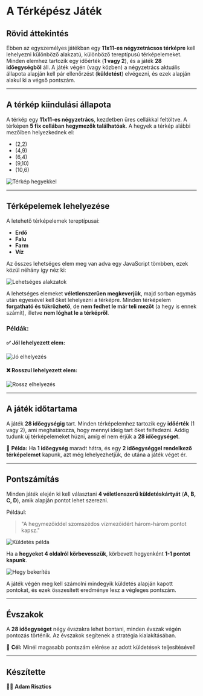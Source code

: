 # A Térképész Játék

## Rövid áttekintés

Ebben az egyszemélyes játékban egy **11x11-es négyzetrácsos térképre** kell lehelyezni különböző alakzatú, különböző tereptípusú térképelemeket. Minden elemhez tartozik egy időérték (**1 vagy 2**), és a játék **28 időegységből** áll. A játék végén (vagy közben) a négyzetrács aktuális állapota alapján kell pár ellenőrzést (**küldetést**) elvégezni, és ezek alapján alakul ki a végső pontszám.

---

## A térkép kiindulási állapota

A térkép egy **11x11-es négyzetrács**, kezdetben üres cellákkal feltöltve. A térképen **5 fix cellában hegymezők találhatóak**. A hegyek a térkép alábbi mezőiben helyezkednek el:

- (2,2)
- (4,9)
- (6,4)
- (9,10)
- (10,6)

![Térkép hegyekkel](assets/readme/ures_terkep_hegyekkel.png)

---

## Térképelemek lehelyezése

A letehető térképelemek tereptípusai:

- **Erdő**
- **Falu**
- **Farm**
- **Víz**

Az összes lehetséges elem meg van adva egy JavaScript tömbben, ezek közül néhány így néz ki:

![Lehetséges alakzatok](assets/readme/lehetseges_alakzatok.png)

A lehetséges elemeket **véletlenszerűen megkeverjük**, majd sorban egymás után egyesével kell őket lehelyezni a térképre. Minden térképelem **forgatható és tükrözhető**, de **nem fedhet le már teli mezőt** (a hegy is ennek számít), illetve **nem lóghat le a térképről**.

### Példák:

#### ✅ Jól lehelyezett elem:
![Jó elhelyezés](assets/readme/jo.png)

#### ❌ Rosszul lehelyezett elem:
![Rossz elhelyezés](assets/readme/rossz.png)

---

## A játék időtartama

A játék **28 időegységig** tart. Minden térképelemhez tartozik egy **időérték** (1 vagy 2), ami meghatározza, hogy mennyi ideig tart őket felfedezni. Addig tudunk új térképelemeket húzni, amíg el nem érjük a **28 időegységet**.

📌 **Példa:** Ha **1 időegység** maradt hátra, és egy **2 időegységgel rendelkező térképelemet** kapunk, azt még lehelyezhetjük, de utána a játék véget ér.

---

## Pontszámítás

Minden játék elején ki kell választani **4 véletlenszerű küldetéskártyát** (**A, B, C, D**), amik alapján pontot lehet szerezni.

Például:

> "A hegymezőiddel szomszédos vízmezőidért három-három pontot kapsz."

![Küldetés példa](assets/readme/küldetés.png)

Ha a **hegyeket 4 oldalról körbevesszük**, körbevett hegyenként **1-1 pontot kapunk**.

![Hegy bekerítés](assets/readme/hegybekerites.png)

A játék végén meg kell számolni mindegyik küldetés alapján kapott pontokat, és ezek összesített eredménye lesz a végleges pontszám.

---

## Évszakok

A **28 időegységet** négy évszakra lehet bontani, minden évszak végén pontozás történik. Az évszakok segítenek a stratégia kialakításában.

🎯 **Cél:** Minél magasabb pontszám elérése az adott küldetések teljesítésével!

---

## Készítette

👨‍💻 **Adam Risztics**
